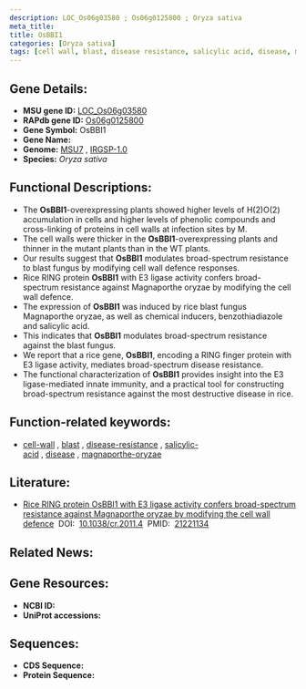 ```yaml
---
description: LOC_Os06g03580 ; Os06g0125800 ; Oryza sativa
meta_title:
title: OsBBI1
categories: [Oryza sativa]
tags: [cell wall, blast, disease resistance, salicylic acid, disease, magnaporthe oryzae]
---
```


## Gene Details:
- **MSU gene ID:** [LOC_Os06g03580](http://rice.uga.edu/cgi-bin/ORF_infopage.cgi?orf=LOC_Os06g03580)  
- **RAPdb gene ID:** [Os06g0125800](https://rapdb.dna.affrc.go.jp/locus/?name=Os06g0125800)  
- **Gene Symbol:** OsBBI1
- **Gene Name:**
- **Genome:**  [MSU7](http://rice.uga.edu/)&nbsp;,&nbsp;[IRGSP-1.0](https://rapdb.dna.affrc.go.jp/download/irgsp1.html)
- **Species:** *Oryza sativa*

## Functional Descriptions:
   - The **OsBBI1**-overexpressing plants showed higher levels of H(2)O(2) accumulation in cells and higher levels of phenolic compounds and cross-linking of proteins in cell walls at infection sites by M.
   - The cell walls were thicker in the **OsBBI1**-overexpressing plants and thinner in the mutant plants than in the WT plants.
   - Our results suggest that **OsBBI1** modulates broad-spectrum resistance to blast fungus by modifying cell wall defence responses.
   - Rice RING protein **OsBBI1** with E3 ligase activity confers broad-spectrum resistance against Magnaporthe oryzae by modifying the cell wall defence.
   - The expression of **OsBBI1** was induced by rice blast fungus Magnaporthe oryzae, as well as chemical inducers, benzothiadiazole and salicylic acid.
   - This indicates that **OsBBI1** modulates broad-spectrum resistance against the blast fungus.
   - We report that a rice gene, **OsBBI1**, encoding a RING finger protein with E3 ligase activity, mediates broad-spectrum disease resistance.
   - The functional characterization of **OsBBI1** provides insight into the E3 ligase-mediated innate immunity, and a practical tool for constructing broad-spectrum resistance against the most destructive disease in rice.

## Function-related keywords:
   - [cell-wall](/tags/cell-wall/)&nbsp;,&nbsp;[blast](/tags/blast/)&nbsp;,&nbsp;[disease-resistance](/tags/disease-resistance/)&nbsp;,&nbsp;[salicylic-acid](/tags/salicylic-acid/)&nbsp;,&nbsp;[disease](/tags/disease/)&nbsp;,&nbsp;[magnaporthe-oryzae](/tags/magnaporthe-oryzae/)

## Literature:
   - [Rice RING protein OsBBI1 with E3 ligase activity confers broad-spectrum resistance against Magnaporthe oryzae by modifying the cell wall defence](https://www.doi.org/10.1038/cr.2011.4)&nbsp;&nbsp;DOI:&nbsp;&nbsp;[10.1038/cr.2011.4](https://www.doi.org/10.1038/cr.2011.4)&nbsp;&nbsp;PMID:&nbsp;&nbsp;[21221134](https://pubmed.ncbi.nlm.nih.gov/21221134/)

## Related News:

## Gene Resources:
- **NCBI ID:**  []()
- **UniProt accessions:** [](https://www.uniprot.org/uniprotkb//entry)

## Sequences:
- **CDS Sequence:**
- **Protein Sequence:**
